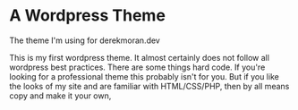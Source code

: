 # A Wordpress Theme
The theme I'm using for derekmoran.dev


This is my first wordpress theme. It almost certainly does not follow all wordpress best practices. There are some things hard code. If you're looking for a professional theme this probably isn't for you. But if you like the looks of my site and are familiar with HTML/CSS/PHP, then by all means copy and make it your own,